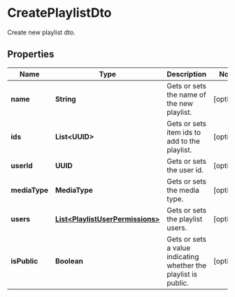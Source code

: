 

# CreatePlaylistDto

Create new playlist dto.

## Properties

| Name | Type | Description | Notes |
|------------ | ------------- | ------------- | -------------|
|**name** | **String** | Gets or sets the name of the new playlist. |  [optional] |
|**ids** | **List&lt;UUID&gt;** | Gets or sets item ids to add to the playlist. |  [optional] |
|**userId** | **UUID** | Gets or sets the user id. |  [optional] |
|**mediaType** | **MediaType** | Gets or sets the media type. |  [optional] |
|**users** | [**List&lt;PlaylistUserPermissions&gt;**](PlaylistUserPermissions.md) | Gets or sets the playlist users. |  [optional] |
|**isPublic** | **Boolean** | Gets or sets a value indicating whether the playlist is public. |  [optional] |



